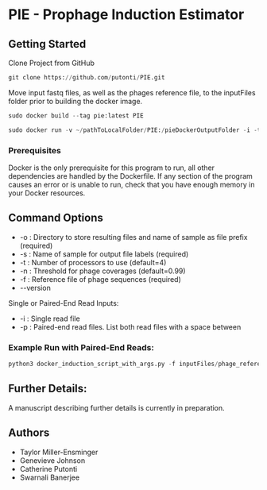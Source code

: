 # PIE - Prophage Induction Estimator

## Getting Started
Clone Project from GitHub
```python
git clone https://github.com/putonti/PIE.git
```
Move input fastq files, as well as the phages reference file, to the inputFiles folder prior to building the docker image.
```python
sudo docker build --tag pie:latest PIE
```
```python
sudo docker run -v ~/pathToLocalFolder/PIE:/pieDockerOutputFolder -i -t pie
```

### Prerequisites

Docker is the only prerequisite for this program to run, all other dependencies are handled by the Dockerfile. If any section of the program causes an error or is unable to run, check that you have enough memory in your Docker resources.

## Command Options

* -o : Directory to store resulting files and name of sample as file prefix (required)
* -s : Name of sample for output file labels (required)
* -t : Number of processors to use (default=4)
* -n : Threshold for phage coverages (default=0.99)
* -f : Reference file of phage sequences (required)
* --version

Single or Paired-End Read Inputs:
* -i : Single read file
* -p : Paired-end read files. List both read files with a space between


### Example Run with Paired-End Reads:
```python
python3 docker_induction_script_with_args.py -f inputFiles/phage_reference_file.fasta -p inputFiles/R1.fastq inputFiles/R2.fastq -s sample_name -o PIEDockerOutputFolder/sample_output
```

## Further Details:
A manuscript describing further details is currently in preparation.

## Authors

* Taylor Miller-Ensminger
* Genevieve Johnson
* Catherine Putonti
* Swarnali Banerjee
